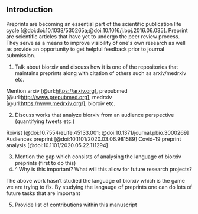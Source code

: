 ## Introduction

Preprints are becoming an essential part of the scientific publication life cycle [@doi:doi:10.1038/530265a;@doi:10.1016/j.bpj.2016.06.035].
Preprint are scientific articles that have yet to undergo the peer review process. 
They serve as a means to improve visibility of one's own research as well as provide an opportunity to get helpful feedback prior to journal submission.

1. Talk about biorxiv and discuss how it is one of the repositories that maintains preprints along with citation of others such as arxiv/medrxiv etc.

Mention arxiv [@url:https://arxiv.org], prepubmed [@url:http://www.prepubmed.org], medrxiv [@url:https://www.medrxiv.org/], biorxiv etc.

2. Discuss works that analyze biorxiv from an audience perspective (quantifying tweets etc.)

Rxivist [@doi:10.7554/eLife.45133.001; @doi:10.1371/journal.pbio.3000269]
Audiences preprint [@doi:10.1101/2020.03.06.981589]
Covid-19 preprint analysis [@doi:10.1101/2020.05.22.111294]

3. Mention the gap which consists of analysing the language of biorxiv preprints (first to do this)
4. ^ Why is this important? What will this allow for future research projects?

The above work hasn't studied the language of biorxiv which is the game we are trying to fix.
By studying the langauge of preprints one can do lots of future tasks that are important

5. Provide list of contributions within this manuscript
